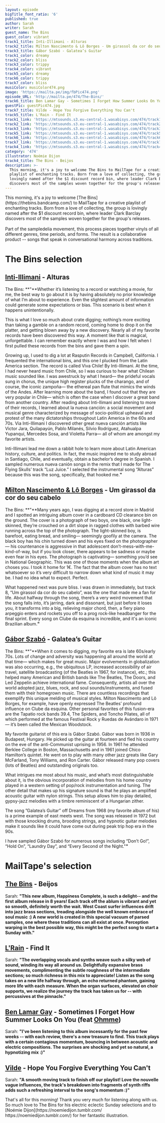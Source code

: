 ```yaml
---
layout: episode
bigTitle_font_ratio: '6'
published: true
author: Sarah
writer: Sarah
guest_name: The Bins
guest_color: vibrant
track1_title: Inti-Illimani - Alturas
track2_title: Milton Nascimento & Lô Borges - Um girassol da cor do seu cabelo
track3_title: Gábor Szabó - Galatea’s Guitar
track1_color: dreamy
track2_color: bliss
track3_color: trippy
track4_color: vibrant
track5_color: dreamy
track6_color: trippy
track7_color: bliss
musiColor: musiColor474.png
image: 'https://mailta.pe/img/fbPic474.png'
episode_URL: 'http://mailta.pe/474/The-Bins/'
track6_title: Ben Lamar Gay - Sometimes I Forget How Summer Looks On You
guestPic: guestPic474.jpg
track7_title: Vilde - Hope You Forgive Everything You Can't
track5_title: L'Rain - Find It
track1_link: 'https://mtsounds.s3.eu-central-1.wasabisys.com/474/track1.mp3'
track2_link: 'https://mtsounds.s3.eu-central-1.wasabisys.com/474/track2.mp3'
track3_link: 'https://mtsounds.s3.eu-central-1.wasabisys.com/474/track3.mp3'
track5_link: 'https://mtsounds.s3.eu-central-1.wasabisys.com/474/track5.mp3'
track6_link: 'https://mtsounds.s3.eu-central-1.wasabisys.com/474/track6.mp3'
track7_link: 'https://mtsounds.s3.eu-central-1.wasabisys.com/474/track7.mp3'
track4_link: 'https://mtsounds.s3.eu-central-1.wasabisys.com/474/track4.mp3'
category: '474'
illustrator: Noémie Dijon
track4_title: The Bins - Beijos
description: >-
  This morning, it's a joy to welcome The Bins to MailTape for a creative
  playlist of enchanting tracks. Born from a love of collecting, the group is
  lovingly named after the $1 discount record bin, where leader Clark Barclay
  discovers most of the samples woven together for the group's releases.
---
```

<p id="introduction"> This morning, it's a joy to welcome [The Bins](https://thebins.bandcamp.com/) to MailTape for a creative playlist of enchanting tracks. Born from a love of collecting, the group is lovingly named after the $1 discount record bin, where leader Clark Barclay discovers most of the samples woven together for the group's releases. 
<br><br>  
  Part of the sampledelia movement, this process pieces together vinyls of all different genres, time periods, and forms. The result is a collaborative product -- songs that speak in conversational harmony across traditions.
</p> 

# The Bins selection

##  [Inti-Illimani](https://www.discogs.com/artist/180914-Inti-Illimani) - Alturas
The Bins: **"**Whether it’s listening to a record or watching a movie, for me, the best way to go about it is by having absolutely no prior knowledge of what I’m about to experience. Even the slightest amount of information could generate some expectations or bias. This scenario is best when it happens unintentionally.

This is what I love so much about crate digging; nothing’s more exciting than taking a gamble on a random record, coming home to drop it on the platter, and getting blown away by a new discovery. Nearly all of my favorite records have been discovered this way. A moment like that is magical, unforgettable. I can remember exactly where I was and how I felt when I first pulled these records from the bins and gave them a spin.

Growing up, I used to dig a lot at Rasputin Records in Campbell, California. I frequented the international bins, and this one I plucked from the Latin America section. The record is called Viva Chile! By Inti-Illimani. At the time, I had never heard music from Chile, so I was curious to hear what Chilean music sounded like. I was awestruck by what I heard— the prideful vocals sung in chorus, the unique high register plucks of the charango, and of course, the iconic zampoña— the ethereal pan flute that mimics the winds of the Andes. After learning more about the band, I found out that they are very popular in Chile— which is often the case when I discover a great band from another country. After reading about Inti-Ilimani and listening to more of their records, I learned about la nueva canción: a social movement and musical genre characterized by message of socio-political upheaval and protest of the many dictatorships throughout Latin America in the 60s and 70s. Via Inti-Illimani I discovered other great nueva canción artists like Victor Jara, Quilapayún, Pablo Milanés, Silvio Rodríguez, Atahualpa Yupanqui, Mercedes Sosa, and Violetta Parra— all of whom are amongst my favorite artists.

Inti-Illimani lead me down a rabbit hole to learn more about Latin American history, culture, and politics. In fact, the music inspired me to study abroad in Santiago, Chile, and eventually, obtain a bachelor’s degree in Spanish. I sampled numerous nueva canión songs in the remix that I made for The Flying Skulls’ track “Luz Juice.” I selected the instrumental song “Alturas” because this was the song, specifically, that hooked me.**"**

##  [Milton Nascimento & Lô Borges](https://www.discogs.com/master/167258-Milton-Nascimento-L%C3%B4-Borges-Clube-Da-Esquina) - Um girassol da cor do seu cabelo
The Bins: **"**Many years ago, I was digging at a record store in Madrid and I spotted an intriguing album cover in a cardboard CD clearance bin on the ground. The cover is a photograph of two boys, one black, one light-skinned, they’re crouched on a dirt slope in ragged clothes with barbed wire running across the top of the photograph. The light-skinned boy, is barefoot, eating bread, and smiling— seemingly goofily at the camera. The black boy has his chin turned down and his eyes fixed on the photographer— his countenance is aggressive in that adolescent don’t-mess-with-me-kind-of-way, but if you look closer, there appears to be sadness or maybe even fear in his eyes. The photograph is captivating— something you’d see in National Geographic. This was one of those moments when the album art choses you. I took it home for 1€. The fact that the album cover has no text whatsoever so it’s very difficult to narrow down what kind of music it may be. I had no idea what to expect. Perfect.

What happened next was pure bliss. I was drawn in immediately, but track 8, “Um girassol da cor do seu cabelo”, was the one that made me a fan for life. About halfway through the song, there’s a very weird movement that the song falls into, it’s jarring, dark and dissonant, but just before it loses you, it transforms into a big, relieving major chord, then, a fiery piano arpeggio enters and rockets you off to a prog rock-like headbanger for the final sprint. Every song on Clube da esquina is incredible, and it's an iconic Brazilian album.**"**

## [Gábor Szabó](https://www.discogs.com/artist/22851-Gabor-Szabo) - Galatea’s Guitar
The Bins: **"**When it comes to digging, my favorite era is late 60s/early 70s. Lots of change and adversity was happening all around the world at that time— which makes for great music. Major evolvements in globalization was also occurring, e.g., the ubiquitous LP, increased accessibility of air travel, satellite broadcasting (of the Beatles in 1967, for instance), etc.; this helped many American and British bands like The Beatles, The Doors, and Led Zeppelin achieve international fame. Consequently, artists all over the world adopted jazz, blues, rock, and soul sounds/instruments, and fused them with their homegrown music. There are countless recordings that exemplify this unique melding of musical styles. Milton Nascimento and Lô Borges, for example, have openly expressed The Beatles’ profound influence on Clube da esquina. Other personal favorites of this fusion-era are the Tapatio rock bands 39.4, The Spiders, and Toncho Pilates, all of which performed at the famous Festival Rock y Ruedas de Avándaro in 1971— it’s been called the Mexican Woodstock.

My favorite guitarist of this era is Gábor Szabó. Gábor was born in 1936 in Budapest, Hungary. He picked up the guitar at fourteen and fled his country on the eve of the anti-Communist uprising in 1956. In 1961 he attended Berklee College in Boston, Massachusetts and in 1961 joined Chico Hamilton’s quintet. He went on to play with many other jazz greats like Gary McFarland, Tony Williams, and Ron Carter. Gábor released many pop covers (lots of Beatles) and outstanding originals too.

What intrigues me most about his music, and what’s most distinguishable about it, is the obvious incorporation of melodies from his home country played in a western setting of pop/rock instrumentation and tuning. The other detail that makes up his signature sound is that he plays an amplified acoustic guitar with nylon strings. This setup allows him to play detailed, gypsy-jazz melodies with a timbre reminiscent of a Hungarian zither.

The song ”Galatea’s Guitar” off Dreams from 1968 (my favorite album of his) is a prime example of east meets west. The song was released in 1972 but with those knocking drums, brooding strings, and hypnotic guitar melodies make it sounds like it could have come out during peak trip hop era in the 90s.

I have sampled Gábor Szabó for numerous songs including “Don’t Go!”, “Hold On”, “Laundry Day”, and “Every Second of the Night."**"**

# MailTape's selection

## [The Bins](https://thebins.bandcamp.com/) - Beijos
Sarah: **"**This new album, Happiness Complete, is such a delight-- and the first album release in 8 years! Each track off the ablum is vibrant and yet so smooth, definitely worth the wait. West Coast surfer influences drift into jazz brass sections, treading alongside the well known embrace of soul music :) A new world is created in this special vacuum of parsed samples, one where these traditions can all exist at once. Perception warping in the best possible way, this might be the perfect song to start a Sunday with.**"**

## [L'Rain](https://www.lrain.info/) - Find It
Sarah: **"**The overlapping vocals and synths weave such a silky web of sound, winding its way all around us. Delightfully expansive brass movements, complimenting the subtle roughness of the intermediate sections; so much richness in this mix to appreciate! Listen as the song takes on a new life halfway through, an echo returned phantom, gaining more life with each measure. When the organ surfaces, elevated on choir supports, we realize the journey the track has taken us for -- with percussives at the pinnacle.**"**

## [Ben Lamar Gay](https://intlanthem.bandcamp.com/album/downtown-castles-can-never-block-the-sun) - Sometimes I Forget How Summer Looks On You (feat [Ohmme](https://ohmmemusic.com/))
Sarah: **"**I've been listening to this album incessantly for the past few weeks -- with each review, there's a new treasure to find. This track plays with a certain contagious momentum,  bouncing in between acoustic and electric compositions. The surprises are shocking and yet so natural, a hypnotizing mix :)**"**

## [Vilde](https://thomasvilde.bandcamp.com/) - Hope You Forgive Everything You Can't
Sarah: **"**A smooth moving track to finish off our playlist! Love the nouvelle vague influences, the track's breakdown into fragments of synth riffs adds such a refreshing interval to the song's momentum :)**"**

<p id="outroduction">That's all for this morning! Thank you very much for listening along with us. So much love to The Bins for his electric eclectic Sunday selections and to [Noémie Dijon](https://noemiedijon.tumblr.com/ https://noemiedijon.tumblr.com/) for her fantastic illustration.</p>
